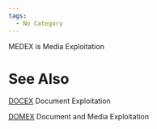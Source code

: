 ```yaml
---
tags:
  - No Category
---
```

MEDEX is Media Exploitation

# See Also

[DOCEX](docex.md) Document Exploitation

[DOMEX](domex.md) Document and Media Exploitation